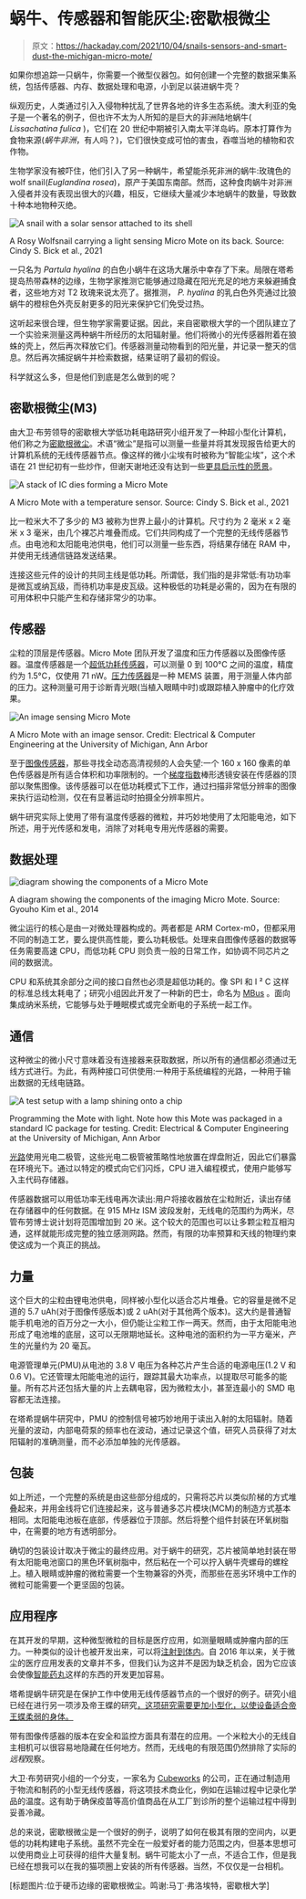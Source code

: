 # 蜗牛、传感器和智能灰尘:密歇根微尘

> 原文：<https://hackaday.com/2021/10/04/snails-sensors-and-smart-dust-the-michigan-micro-mote/>

如果你想追踪一只蜗牛，你需要一个微型仪器包。如何创建一个完整的数据采集系统，包括传感器、内存、数据处理和电源，小到足以装进蜗牛壳？

纵观历史，人类通过引入入侵物种扰乱了世界各地的许多生态系统。澳大利亚的兔子是一个著名的例子，但也许不太为人所知的是巨大的非洲陆地蜗牛( *Lissachatina fulica* )，它们在 20 世纪中期被引入南太平洋岛屿。原本打算作为食物来源(*蜗牛非洲*，有人吗？)，它们很快变成可怕的害虫，吞噬当地的植物和农作物。

生物学家没有被吓住，他们引入了另一种蜗牛，希望能杀死非洲的蜗牛:玫瑰色的 wolf snail(*Euglandina rosea*)，原产于美国东南部。然而，这种食肉蜗牛对非洲入侵者并没有表现出很大的兴趣，相反，它继续大量减少本地蜗牛的数量，导致数十种本地物种灭绝。

![A snail with a solar sensor attached to its shell](img/f53acd6512726fd1466e1371d608dc7e.png)

A Rosy Wolfsnail carrying a light sensing Micro Mote on its back. Source: Cindy S. Bick et al., 2021

一只名为 *Partula hyalina* 的白色小蜗牛在这场大屠杀中幸存了下来。局限在塔希提岛热带森林的边缘，生物学家推测它能够通过隐藏在阳光充足的地方来躲避捕食者，这些地方对 T2 玫瑰来说太亮了。据推测， *P. hyalina* 的乳白色外壳通过比狼蜗牛的橙棕色外壳反射更多的阳光来保护它们免受过热。

这听起来很合理，但生物学家需要证据。因此，来自密歇根大学的一个团队建立了一个实验来测量这两种蜗牛所经历的太阳辐射量。他们将微小的光传感器附着在狼蛛的壳上，然后再次释放它们。传感器测量动物看到的阳光量，并记录一整天的信息。然后再次捕捉蜗牛并检索数据，结果证明了最初的假设。

科学就这么多，但是他们到底是怎么做到的呢？

## 密歇根微尘(M3)

由大卫·布劳领导的密歇根大学低功耗电路研究小组开发了一种超小型化计算机，他们称之为[密歇根微尘](https://ece.engin.umich.edu/stories/michigan-micro-mote-m3-makes-history-as-the-worlds-smallest-computer/)。术语“微尘”是指可以测量一些量并将其发现报告给更大的计算机系统的无线传感器节点。像这样的微小尘埃有时被称为“智能尘埃”，这个术语在 21 世纪初有一些炒作，但谢天谢地还没有达到一些[更具启示性的愿景](https://www.michaelcrichton.com/prey/)。

![A stack of IC dies forming a Micro Mote](img/dc45c99fcdca89f242278463d4a7e58c.png)

A Micro Mote with a temperature sensor. Source: Cindy S. Bick et al., 2021

比一粒米大不了多少的 M3 被称为世界上最小的计算机。尺寸约为 2 毫米 x 2 毫米 x 3 毫米，由几个裸芯片堆叠而成。它们共同构成了一个完整的无线传感器节点。由电池和太阳能电池供电，他们可以测量一些东西，将结果存储在 RAM 中，并使用无线通信链路发送结果。

连接这些元件的设计的共同主线是低功耗。所谓低，我们指的是非常低:有功功率是微瓦或纳瓦级，而待机功率是皮瓦级。这种极低的功耗是必需的，因为在有限的可用体积中只能产生和存储非常少的功率。

## 传感器

尘粒的顶层是传感器。Micro Mote 团队开发了温度和压力传感器以及图像传感器。温度传感器是一个[超低功耗传感器](http://ieeexplore.ieee.org/xpl/articleDetails.jsp?arnumber=6835198)，可以测量 0 到 100°C 之间的温度，精度约为 1.5°C，仅使用 71 nW。[压力传感器](http://ieeexplore.ieee.org/xpl/abstractAuthors.jsp?arnumber=5746332&tag=1)是一种 MEMS 装置，用于测量人体内部的压力。这种测量可用于诊断青光眼(当植入眼睛中时)或跟踪植入肿瘤中的化疗效果。

![An image sensing Micro Mote](img/abc65db91d78ed1815e2bce36c7e5190.png)

A Micro Mote with an image sensor. Credit: Electrical & Computer Engineering at the University of Michigan, Ann Arbor

至于[图像传感器](http://ieeexplore.ieee.org/xpls/abs_all.jsp?arnumber=6858425)，那些寻找全动态高清视频的人会失望:一个 160 x 160 像素的单色传感器是所有适合体积和功率限制的。一个[梯度指数](https://en.wikipedia.org/wiki/Gradient-index_optics)棒形透镜安装在传感器的顶部以聚焦图像。该传感器可以在低功耗模式下工作，通过扫描非常低分辨率的图像来执行运动检测，仅在有显著运动时拍摄全分辨率照片。

蜗牛研究实际上使用了带有温度传感器的微粒，并巧妙地使用了太阳能电池，如下所述，用于光传感和发电，消除了对耗电专用光传感器的需要。

## 数据处理

![diagram showing the components of a Micro Mote](img/b2960648dcc4fdf0d70fecb84ccb2301.png)

A diagram showing the components of the imaging Micro Mote. Source: Gyouho Kim et al., 2014

微尘运行的核心是由一对微处理器构成的。两者都是 ARM Cortex-m0，但都采用不同的制造工艺，要么提供高性能，要么功耗极低。处理来自图像传感器的数据等任务需要高速 CPU，而低功耗 CPU 则负责一般的日常工作，如协调不同芯片之间的数据流。

CPU 和系统其余部分之间的接口自然也必须是超低功耗的。像 SPI 和 I ² C 这样的标准总线太耗电了；研究小组因此开发了一种新的巴士，命名为 [MBus](http://mbus.io/) 。面向集成纳米系统，它能够与处于睡眠模式或完全断电的子系统一起工作。

## 通信

这种微尘的微小尺寸意味着没有连接器来获取数据，所以所有的通信都必须通过无线方式进行。为此，有两种接口可供使用:一种用于系统编程的光路，一种用于输出数据的无线电链路。

![A test setup with a lamp shining onto a chip](img/f175a05d35a42c34273fe95b7187fe52.png)

Programming the Mote with light. Note how this Mote was packaged in a standard IC package for testing. Credit: Electrical & Computer Engineering at the University of Michigan, Ann Arbor

[光路](https://ieeexplore.ieee.org/document/6330603)使用光电二极管，这些光电二极管被策略性地放置在焊盘附近，因此它们暴露在环境光下。通过以特定的模式向它们闪烁，CPU 进入编程模式，使用户能够写入主代码存储器。

传感器数据可以用低功率无线电再次读出:用户将接收器放在尘粒附近，读出存储在存储器中的任何数据。在 915 MHz ISM 波段发射，无线电的范围约为两米，尽管布劳博士说计划将范围增加到 20 米。这个较大的范围也可以让多颗尘粒互相沟通，这样就能形成完整的独立感测网路。然而，有限的功率预算和天线的物理约束使这成为一个真正的挑战。

## 力量

这个巨大的尘粒由锂电池供电，同样被小型化以适合芯片堆叠。它的容量是微不足道的 5.7 uAh(对于图像传感版本)或 2 uAh(对于其他两个版本)。这大约是普通智能手机电池的百万分之一大小，但仍能让尘粒工作一两天。然而，由于太阳能电池形成了电池堆的底层，这可以无限期地延长。这种电池的面积约为一平方毫米，产生的光量约为 20 毫瓦。

电源管理单元(PMU)从电池的 3.8 V 电压为各种芯片产生合适的电源电压(1.2 V 和 0.6 V)。它还管理太阳能电池的运行，跟踪其最大功率点，以提取尽可能多的能量。所有芯片还包括大量的片上去耦电容，因为微粒太小，甚至连最小的 SMD 电容都无法连接。

在塔希提蜗牛研究中，PMU 的控制信号被巧妙地用于读出入射的太阳辐射。随着光量的波动，内部电荷泵的频率也在波动，通过记录这个值，研究人员获得了对太阳辐射的准确测量，而不必添加单独的光传感器。

## 包装

如上所述，一个完整的系统是由这些部分组成的，只需将芯片以类似阶梯的方式堆叠起来，并用金线将它们连接起来，这与普通多芯片模块(MCM)的制造方式基本相同。太阳能电池板在底部，传感器位于顶部。然后将整个组件封装在环氧树脂中，在需要的地方有透明部分。

确切的包装设计取决于微尘的最终应用。对于蜗牛的研究，芯片被简单地封装在带有太阳能电池窗口的黑色环氧树脂中，然后粘在一个可以拧入蜗牛壳螺母的螺栓上。植入眼睛或肿瘤的微粒需要一个生物兼容的外壳，而那些在恶劣环境中工作的微粒可能需要一个更坚固的包装。

## 应用程序

在其开发的早期，这种微型微粒的目标是医疗应用，如测量眼睛或肿瘤内部的压力。一种类似的设计也被开发出来，可以将[注射到体内](https://ece.engin.umich.edu/stories/injectable-computers-can-broadcast-from-inside-the-body/)。自 2016 年以来，关于微尘的医疗应用发表的文章并不多，但我们认为这并不是因为缺乏机会，因为它应该会使像[智能药丸](https://hackaday.com/2015/11/30/swallow-the-doctor-the-present-and-future-of-robots-inside-us/)这样的东西的开发更加容易。

塔希提蜗牛研究是在保护工作中使用无线传感器节点的一个很好的例子。研究小组已经在进行另一项涉及帝王蝶的研究[，这项研究需要更加小型化，以使设备适合帝王蝶柔弱的身体。](https://ece.engin.umich.edu/stories/tracking-monarch-butterfly-migration-with-the-worlds-smallest-computer)

带有图像传感器的版本在安全和监控方面具有潜在的应用。一个米粒大小的无线自主相机可以很容易地隐藏在任何地方。然而，无线电的有限范围仍然排除了实际的*远程*观察。

大卫·布劳研究小组的一个分支，一家名为 [Cubeworks](https://www.cubeworks.io) 的公司，正在通过制造用于物流和制药的小型无线传感器，将这项技术商业化，例如在运输过程中记录化学品的温度。这有助于确保疫苗等高价值商品在从工厂到诊所的整个运输过程中得到妥善冷藏。

总的来说，密歇根微尘是一个很好的例子，说明了如何在极其有限的空间内，以更低的功耗构建电子系统。虽然不完全在一般爱好者的能力范围之内，但基本思想可以使用商业上可获得的组件大量复制。蜗牛可能太小了一点，不适合工作，但是我已经在想我可以在我的猫项圈上安装的所有传感器。当然，不仅仅是一台相机。

[标题图片:位于硬币边缘的密歇根微尘。鸣谢:马丁·弗洛埃特，密歇根大学]